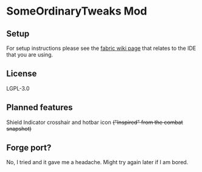 # SomeOrdinaryTweaks Mod

## Setup

For setup instructions please see the [fabric wiki page](https://fabricmc.net/wiki/tutorial:setup) that relates to the IDE that you are using.

## License

LGPL-3.0

## Planned features
Shield Indicator crosshair and hotbar icon ~~("Inspired" from the combat snapshot)~~   

## Forge port?
No, I tried and it gave me a headache. Might try again later if I am bored.
